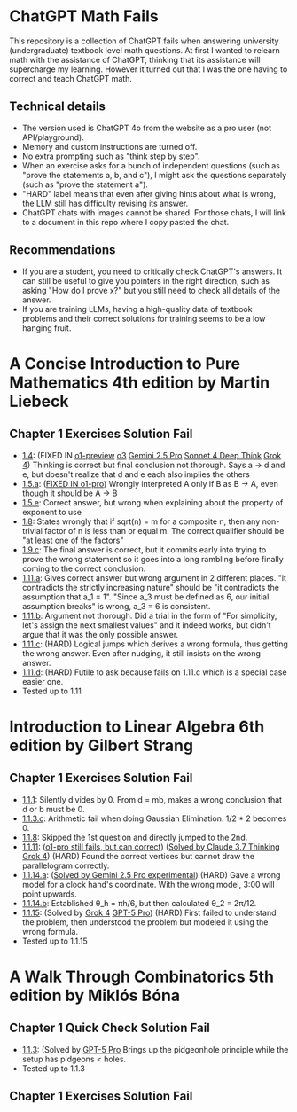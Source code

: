 # ChatGPT Math Fails

This repository is a collection of ChatGPT fails when answering university (undergraduate) textbook level math questions.
At first I wanted to relearn math with the assistance of ChatGPT, thinking that its assistance will supercharge my learning.
However it turned out that I was the one having to correct and teach ChatGPT math.

## Technical details

* The version used is ChatGPT 4o from the website as a pro user (not API/playground).
* Memory and custom instructions are turned off.
* No extra prompting such as "think step by step".
* When an exercise asks for a bunch of independent questions (such as "prove the statements a, b, and c"),
  I might ask the questions separately (such as "prove the statement a").
* "HARD" label means that even after giving hints about what is wrong, the LLM still has difficulty revising its answer.
* ChatGPT chats with images cannot be shared. For those chats, I will link to a document in this repo where I copy pasted the chat.

## Recommendations

* If you are a student, you need to critically check ChatGPT's answers. It can still be useful to give you pointers in the right direction,
  such as asking "How do I prove x?" but you still need to check all details of the answer.
* If you are training LLMs, having a high-quality data of textbook problems and their correct solutions for training seems to be a low hanging fruit.

# A Concise Introduction to Pure Mathematics 4th edition by Martin Liebeck

## Chapter 1 Exercises Solution Fail

* [1.4](https://chatgpt.com/share/4c1c1419-97d4-469d-94ca-651db0a48586): (FIXED IN [o1-preview](https://chatgpt.com/share/66e3b81b-8e54-8012-861e-1b059bdfb9d6) [o3](https://chatgpt.com/share/686f4ebb-6380-8012-8868-57e00f68facd) [Gemini 2.5 Pro](https://g.co/gemini/share/91581b0832eb) [Sonnet 4 Deep Think](https://claude.ai/share/98cd6e2a-0989-4462-a431-1b5fa7296907) [Grok 4](https://grok.com/share/bGVnYWN5_2b36d9a9-b4e7-4ea0-95ef-baf9d7d154bf)) Thinking is correct but final conclusion not thorough. Says a → d and e, but doesn't realize that d and e each also implies the others
* [1.5.a](https://chatgpt.com/share/6ce350be-d4be-4bb7-8eb0-4e7cbc5a341b): ([FIXED IN o1-pro](https://chatgpt.com/share/678d1755-37ac-8012-9e6b-d8f362585103)) Wrongly interpreted A only if B as B → A, even though it should be A → B
* [1.5.e](https://chatgpt.com/share/99392bf9-0405-4dc7-8b9d-a7514e170c3b): Correct answer, but wrong when explaining about the property of exponent to use
* [1.8](https://chatgpt.com/share/bb445c4e-ffd7-41b6-a28d-65857d693dfe): States wrongly that if sqrt(n) = m for a composite n, then any non-trivial factor of n is less than or equal m. The correct qualifier should be "at least one of the factors"
* [1.9.c](https://chatgpt.com/share/8c8112da-0de8-4365-b98c-8d9e5f12c44a): The final answer is correct, but it commits early into trying to prove the wrong statement so it goes into a long rambling before finally coming to the correct conclusion.
* [1.11.a](https://chatgpt.com/share/8b670d2d-dfb0-4d08-bb02-79e946d8e9cd): Gives correct answer but wrong argument in 2 different places. "it contradicts the strictly increasing nature" should be "it contradicts the assumption that a_1 = 1". "Since a_3 must be defined as 6, our initial assumption breaks" is wrong, a_3 = 6 is consistent.
* [1.11.b](https://chatgpt.com/share/8b670d2d-dfb0-4d08-bb02-79e946d8e9cd): Argument not thorough. Did a trial in the form of "For simplicity, let's assign the next smallest values" and it indeed works, but didn't argue that it was the only possible answer.
* [1.11.c](https://chatgpt.com/share/8b670d2d-dfb0-4d08-bb02-79e946d8e9cd): (HARD) Logical jumps which derives a wrong formula, thus getting the wrong answer. Even after nudging, it still insists on the wrong answer.
* [1.11.d](https://chatgpt.com/share/8b670d2d-dfb0-4d08-bb02-79e946d8e9cd): (HARD) Futile to ask because fails on 1.11.c which is a special case easier one.
* Tested up to 1.11

# Introduction to Linear Algebra 6th edition by Gilbert Strang

## Chapter 1 Exercises Solution Fail

* [1.1.1](https://chatgpt.com/share/293546e0-18f3-4ba5-98ea-f18f5697651b): Silently divides by 0. From d = mb, makes a wrong conclusion that d or b must be 0.
* [1.1.3.c](https://chatgpt.com/share/e605ac11-6023-4e9f-9b60-1fccdb241c62): Arithmetic fail when doing Gaussian Elimination. 1/2 * 2 becomes 0.
* [1.1.8](https://chatgpt.com/share/60cdd1b3-28f6-4b46-8f4f-c9eaefa1e2c4): Skipped the 1st question and directly jumped to the 2nd.
* [1.1.11](https://chatgpt.com/share/1223a00c-d565-44a5-a981-472cf1cef6fc): ([o1-pro still fails, but can correct](https://chatgpt.com/share/678d1f75-b1b4-8012-aff8-30eeba64eaf3)) ([Solved by Claude 3.7 Thinking](https://claude.ai/share/4a603092-3b46-4693-b288-c3a08b8c439a) [Grok 4](https://grok.com/share/bGVnYWN5_8c493b7d-8338-47a7-ba3e-82f54cce66be)) (HARD) Found the correct vertices but cannot draw the parallelogram correctly.
* [1.1.14.a](https://github.com/agro1986/chatgpt-math-fails/blob/main/logs/introduction_to_linear_algebra_strang_1.1.14.a.md): ([Solved by Gemini 2.5 Pro experimental](https://g.co/gemini/share/60e01ab3c044)) (HARD) Gave a wrong model for a clock hand's coordinate. With the wrong model, 3:00 will point upwards.
* [1.1.14.b](https://github.com/agro1986/chatgpt-math-fails/blob/main/logs/introduction_to_linear_algebra_strang_1.1.14.a.md): Established θ_h = πh/6, but then calculated θ_2 = 2π/12.
* [1.1.15](https://github.com/agro1986/chatgpt-math-fails/blob/main/logs/introduction_to_linear_algebra_strang_1.1.15.md): (Solved by [Grok 4](https://grok.com/share/bGVnYWN5_9ced1ba4-e00a-421e-8c45-c8343567bc9c) [GPT-5 Pro](https://chatgpt.com/share/68a15dc6-0a10-8012-b751-711f023c5e25)) (HARD) First failed to understand the problem, then understood the problem but modeled it using the wrong formula.
* Tested up to 1.1.15

# A Walk Through Combinatorics 5th edition by Miklós Bóna

## Chapter 1 Quick Check Solution Fail

* [1.1.3](https://chatgpt.com/share/0293c1c3-e8e3-498f-a700-03c09eea7112): (Solved by [GPT-5 Pro]([https://chatgpt.com/share/68a15dc6-0a10-8012-b751-711f023c5e25](https://chatgpt.com/share/68a1605d-bed4-8012-8144-fd0eadb9d6d1)) Brings up the pidgeonhole principle while the setup has pidgeons < holes.
* Tested up to 1.1.3

## Chapter 1 Exercises Solution Fail


